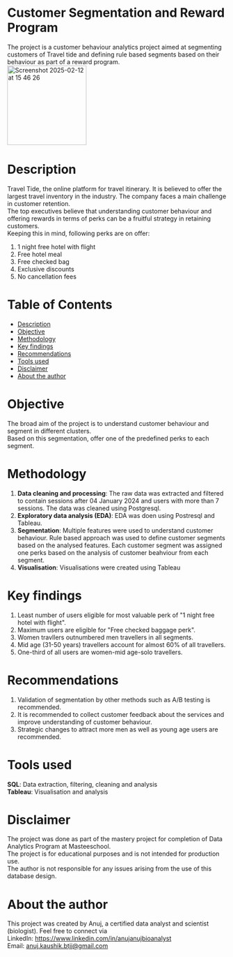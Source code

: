 # Customer Segmentation and Reward Program
The project is a customer behaviour analytics project aimed at segmenting customers of Travel tide and defining rule based segments based on their behaviour as part of a reward program.  
<img width="182" alt="Screenshot 2025-02-12 at 15 46 26" src="https://github.com/user-attachments/assets/7afa6c3c-c304-4a6a-a083-0097adf208c1" />

# Description
Travel Tide, the online platform for travel itinerary. It is believed to offer the largest travel inventory in the industry. The company faces a main challenge in customer retention.     
The top executives believe that understanding customer behaviour and offering rewards in terms of perks can be a fruitful strategy in retaining customers.    
Keeping this in mind, following perks are on offer:    
1. 1 night free hotel with flight
2. Free hotel meal
3. Free checked bag
4. Exclusive discounts
5. No cancellation fees

# Table of Contents
- [Description](#Description)
- [Objective](#Objective)
- [Methodology](#Methodology)
- [Key findings](#Key_findings)
- [Recommendations](#Recommendations)
- [Tools used](#Tools_used)
- [Disclaimer](#Disclaimer)
- [About the author](#About_the_author)

# Objective
The broad aim of the project is to understand customer behaviour and segment in different clusters.    
Based on this segmentation, offer one of the predefined perks to each segment.     

# Methodology
1. **Data cleaning and processing**: The raw data was extracted and filtered to contain sessions after 04 January 2024 and users with more than 7 sessions. The data was cleaned using Postgresql.  
2. **Exploratory data analysis (EDA)**: EDA was doen using Postresql and Tableau.  
3. **Segmentation**: Multiple features were used to understand customer behaviour. Rule based approach was used to define customer segments based on the analysed features. Each customer segment was assigned one perks based on the analysis of customer beahviour from each segment. 
4. **Visualisation**: Visualisations were created using Tableau 
  
# Key findings
1. Least number of users eligible for most valuable perk of "1 night free hotel with flight".  
2. Maximum users are eligible for "Free checked baggage perk".  
3. Women travllers outnumbered men travellers in all segments.  
4. Mid age (31-50 years) travellers account for almost 60% of all travellers.  
5. One-third of all users are women-mid age-solo travellers.  

# Recommendations
1. Validation of segmentation by other methods such as A/B testing is recommended.  
2. It is recommended to collect customer feedback about the services and improve understanding of customer behaviour.  
3. Strategic changes to attract more men as well as young age users are recommended.  

# Tools used
**SQL**: Data extraction, filtering, cleaning and analysis  
**Tableau**: Visualisation and analysis  

# Disclaimer
The project was done as part of the mastery project for completion of Data Analytics Program at Masteeschool.  
The project is for educational purposes and is not intended for production use.  
The author is not responsible for any issues arising from the use of this database design.  

# About the author
This project was created by Anuj, a certified data analyst and scientist (biologist). Feel free to connect via  
LinkedIn: https://www.linkedin.com/in/anujanujbioanalyst  
Email: anuj.kaushik.btjj@gmail.com

